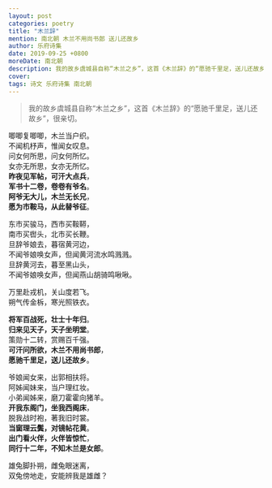 ```yaml
---
layout: post
categories: poetry
title: "木兰辞"
mention: 南北朝 木兰不用尚书郎 送儿还故乡
author: 乐府诗集
date: 2019-09-25 +0800
moreDate: 南北朝
description: 我的故乡虞城县自称“木兰之乡”，这首《木兰辞》的“愿驰千里足，送儿还故乡”，很亲切。
cover: 
tags: 诗文 乐府诗集 南北朝
---
```


> 我的故乡虞城县自称“木兰之乡”，这首《木兰辞》的“愿驰千里足，送儿还故乡”，很亲切。

唧唧复唧唧，木兰当户织。  
不闻机杼声，惟闻女叹息。  
问女何所思，问女何所忆。  
女亦无所思，女亦无所忆。  
**昨夜见军帖，可汗大点兵**，  
**军书十二卷，卷卷有爷名**。  
**阿爷无大儿，木兰无长兄**，  
**愿为市鞍马，从此替爷征**。

东市买骏马，西市买鞍鞯，  
南市买辔头，北市买长鞭。  
旦辞爷娘去，暮宿黄河边，  
不闻爷娘唤女声，但闻黄河流水鸣溅溅。  
旦辞黄河去，暮至黑山头，  
不闻爷娘唤女声，但闻燕山胡骑鸣啾啾。

万里赴戎机，关山度若飞。  
朔气传金柝，寒光照铁衣。

**将军百战死，壮士十年归**。  
**归来见天子，天子坐明堂**。  
策勋十二转，赏赐百千强。  
**可汗问所欲，木兰不用尚书郎**，  
**愿驰千里足，送儿还故乡**。

爷娘闻女来，出郭相扶将。  
阿姊闻妹来，当户理红妆。  
小弟闻姊来，磨刀霍霍向猪羊。  
**开我东阁门，坐我西阁床**，  
脱我战时袍，著我旧时裳。  
**当窗理云鬓，对镜帖花黄**。  
**出门看火伴，火伴皆惊忙**，  
**同行十二年，不知木兰是女郎**。

雄兔脚扑朔，雌兔眼迷离，  
双兔傍地走，安能辨我是雄雌？
